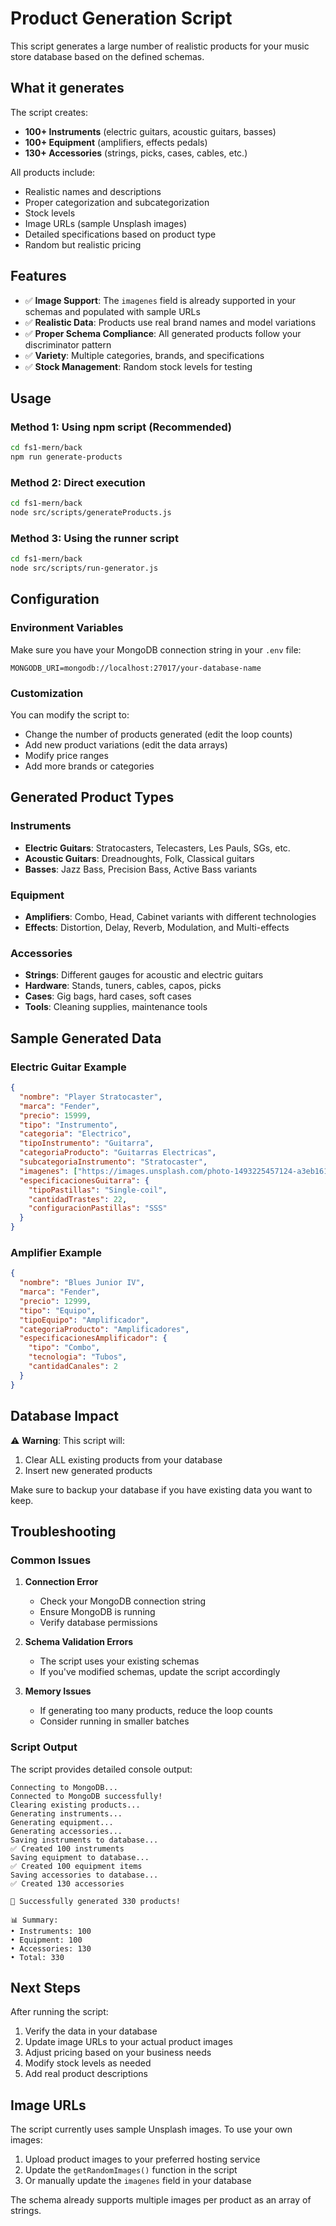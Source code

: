 # Product Generation Script

This script generates a large number of realistic products for your music store database based on the defined schemas.

## What it generates

The script creates:
- **100+ Instruments** (electric guitars, acoustic guitars, basses)
- **100+ Equipment** (amplifiers, effects pedals)
- **130+ Accessories** (strings, picks, cases, cables, etc.)

All products include:
- Realistic names and descriptions
- Proper categorization and subcategorization
- Stock levels
- Image URLs (sample Unsplash images)
- Detailed specifications based on product type
- Random but realistic pricing

## Features

- ✅ **Image Support**: The `imagenes` field is already supported in your schemas and populated with sample URLs
- ✅ **Realistic Data**: Products use real brand names and model variations
- ✅ **Proper Schema Compliance**: All generated products follow your discriminator pattern
- ✅ **Variety**: Multiple categories, brands, and specifications
- ✅ **Stock Management**: Random stock levels for testing

## Usage

### Method 1: Using npm script (Recommended)
```bash
cd fs1-mern/back
npm run generate-products
```

### Method 2: Direct execution
```bash
cd fs1-mern/back
node src/scripts/generateProducts.js
```

### Method 3: Using the runner script
```bash
cd fs1-mern/back
node src/scripts/run-generator.js
```

## Configuration

### Environment Variables
Make sure you have your MongoDB connection string in your `.env` file:
```env
MONGODB_URI=mongodb://localhost:27017/your-database-name
```

### Customization
You can modify the script to:
- Change the number of products generated (edit the loop counts)
- Add new product variations (edit the data arrays)
- Modify price ranges
- Add more brands or categories

## Generated Product Types

### Instruments
- **Electric Guitars**: Stratocasters, Telecasters, Les Pauls, SGs, etc.
- **Acoustic Guitars**: Dreadnoughts, Folk, Classical guitars
- **Basses**: Jazz Bass, Precision Bass, Active Bass variants

### Equipment
- **Amplifiers**: Combo, Head, Cabinet variants with different technologies
- **Effects**: Distortion, Delay, Reverb, Modulation, and Multi-effects

### Accessories
- **Strings**: Different gauges for acoustic and electric guitars
- **Hardware**: Stands, tuners, cables, capos, picks
- **Cases**: Gig bags, hard cases, soft cases
- **Tools**: Cleaning supplies, maintenance tools

## Sample Generated Data

### Electric Guitar Example
```json
{
  "nombre": "Player Stratocaster",
  "marca": "Fender",
  "precio": 15999,
  "tipo": "Instrumento",
  "categoria": "Electrico",
  "tipoInstrumento": "Guitarra",
  "categoriaProducto": "Guitarras Electricas",
  "subcategoriaInstrumento": "Stratocaster",
  "imagenes": ["https://images.unsplash.com/photo-1493225457124-a3eb161ffa5f?w=500"],
  "especificacionesGuitarra": {
    "tipoPastillas": "Single-coil",
    "cantidadTrastes": 22,
    "configuracionPastillas": "SSS"
  }
}
```

### Amplifier Example
```json
{
  "nombre": "Blues Junior IV",
  "marca": "Fender",
  "precio": 12999,
  "tipo": "Equipo",
  "tipoEquipo": "Amplificador",
  "categoriaProducto": "Amplificadores",
  "especificacionesAmplificador": {
    "tipo": "Combo",
    "tecnologia": "Tubos",
    "cantidadCanales": 2
  }
}
```

## Database Impact

⚠️ **Warning**: This script will:
1. Clear ALL existing products from your database
2. Insert new generated products

Make sure to backup your database if you have existing data you want to keep.

## Troubleshooting

### Common Issues

1. **Connection Error**
   - Check your MongoDB connection string
   - Ensure MongoDB is running
   - Verify database permissions

2. **Schema Validation Errors**
   - The script uses your existing schemas
   - If you've modified schemas, update the script accordingly

3. **Memory Issues**
   - If generating too many products, reduce the loop counts
   - Consider running in smaller batches

### Script Output
The script provides detailed console output:
```
Connecting to MongoDB...
Connected to MongoDB successfully!
Clearing existing products...
Generating instruments...
Generating equipment...
Generating accessories...
Saving instruments to database...
✅ Created 100 instruments
Saving equipment to database...
✅ Created 100 equipment items
Saving accessories to database...
✅ Created 130 accessories

🎉 Successfully generated 330 products!

📊 Summary:
• Instruments: 100
• Equipment: 100
• Accessories: 130
• Total: 330
```

## Next Steps

After running the script:
1. Verify the data in your database
2. Update image URLs to your actual product images
3. Adjust pricing based on your business needs
4. Modify stock levels as needed
5. Add real product descriptions

## Image URLs

The script currently uses sample Unsplash images. To use your own images:
1. Upload product images to your preferred hosting service
2. Update the `getRandomImages()` function in the script
3. Or manually update the `imagenes` field in your database

The schema already supports multiple images per product as an array of strings.